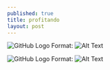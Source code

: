 ```yaml
---
published: true
title: profitando
layout: post
---
```

![GitHub Logo](/images/http://media1.giphy.com/media/oTiMS5tKgDSKY/giphy.gif)
Format: ![Alt Text](url)

![GitHub Logo](/images/http://vignette2.wikia.nocookie.net/ranma/images/6/6c/Akane_Anime.jpg/revision/latest?cb=20160728235433&path-prefix=es)
Format: ![Alt Text](url)